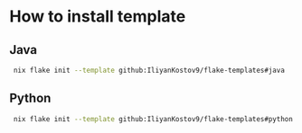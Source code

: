 # How to install template

## Java

```bash
 nix flake init --template github:IliyanKostov9/flake-templates#java
```

## Python

```bash
 nix flake init --template github:IliyanKostov9/flake-templates#python
```

